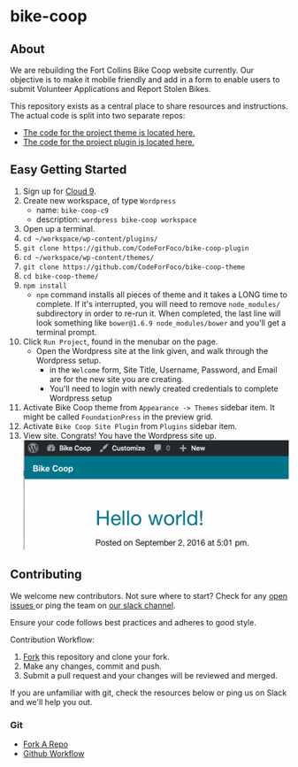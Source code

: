 # bike-coop

## About

We are rebuilding the Fort Collins Bike Coop website currently. Our objective is to make it mobile friendly and add in a form to enable users to submit Volunteer Applications and Report Stolen Bikes.

This repository exists as a central place to share resources and instructions. The actual code is split into two separate repos:

- [The code for the project theme is located here.](https://github.com/CodeForFoco/bike-coop-plugin)
- [The code for the project plugin is located here.](https://github.com/CodeForFoco/bike-coop-theme)

## Easy Getting Started

1. Sign up for [Cloud 9](https://c9.io/).
1. Create new workspace, of type `Wordpress`
   - name: `bike-coop-c9`
   - description: `wordpress bike-coop workspace`
1. Open up a terminal.
1. `cd ~/workspace/wp-content/plugins/`
1. `git clone https://github.com/CodeForFoco/bike-coop-plugin`
1. `cd ~/workspace/wp-content/themes/`
1. `git clone https://github.com/CodeForFoco/bike-coop-theme`
1. `cd bike-coop-theme/`
1. `npm install`
   - `npm` command installs all pieces of theme and it takes a LONG time to complete. If it's interrupted, you will need to remove `node_modules/` subdirectory in order to re-run it. When completed, the last line will look something like `bower@1.6.9 node_modules/bower` and you'll get a terminal prompt.
1. Click `Run Project`, found in the menubar on the page.
   - Open the Wordpress site at the link given, and walk through the Wordpress setup.
      - in the `Welcome` form, Site Title, Username, Password, and Email are for the new site you are creating.
      - You'll need to login with newly created credentials to complete Wordpress setup
1. Activate Bike Coop theme from `Appearance -> Themes` sidebar item. It might be called `FoundationPress` in the preview grid.
1. Activate `Bike Coop Site Plugin` from `Plugins` sidebar item.
1. View site. Congrats! You have the Wordpress site up. 
![](images/HelloWorld-c9.png)


## Contributing

We welcome new contributors. Not sure where to start? Check for any [open issues ](https://github.com/CodeForFoco/bike-coop/issues) or ping the team on [our slack channel](https://codeforfoco.slack.com/).

Ensure your code follows best practices and adheres to good style.

Contribution Workflow:

1. [Fork](https://help.github.com/articles/fork-a-repo/) this repository and clone your fork.
1. Make any changes, commit and push.
1. Submit a pull request and your changes will be reviewed and merged.

If you are unfamiliar with git, check the resources below or ping us on Slack and we'll help you out.

### Git

- [Fork A Repo](https://help.github.com/articles/fork-a-repo/)
- [Github Workflow](https://guides.github.com/introduction/flow/)
